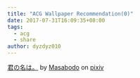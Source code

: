 ```yaml
---
title: "ACG Wallpaper Recommendation(0)"
date: 2017-07-31T16:09:35+08:00
tags:
  - acg
  - share
author: dyzdyz010
---
```


<script src="https://source.pixiv.net/source/embed.js" data-id="58991926_d5683fc24174ac94ab41e473fa2c8cf2" data-size="large" data-border="off" charset="utf-8"></script><noscript><p><a href="https://www.pixiv.net/member_illust.php?mode=medium&amp;illust_id=58991926" target="_blank">君の名は。</a> by <a href="https://www.pixiv.net/member.php?id=3014645" target="_blank">Masabodo</a> on <a href="https://www.pixiv.net/" target="_blank">pixiv</a></p></noscript>